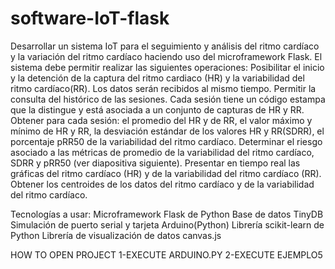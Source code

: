 # software-IoT-flask
Desarrollar un sistema IoT para el seguimiento y análisis del ritmo cardíaco y la variación del ritmo cardíaco haciendo uso del microframework Flask. El sistema debe permitir realizar las siguientes operaciones: 
Posibilitar el inicio y la detención de la captura del ritmo cardiaco (HR) y la variabilidad del ritmo cardíaco(RR).  Los datos serán recibidos al mismo tiempo. 
Permitir la consulta del histórico de las sesiones. Cada sesión tiene un código estampa que la distingue y está asociada a un conjunto de capturas de HR y RR.
Obtener para cada sesión: el promedio del HR y de RR, el valor máximo y mínimo de HR y RR,  la desviación estándar de los valores HR y RR(SDRR), el porcentaje pRR50 de la variabilidad del ritmo cardíaco. 
Determinar el riesgo asociado a las métricas de promedio de la variabilidad del ritmo cardíaco, SDRR y pRR50 (ver diapositiva siguiente).
Presentar en tiempo real las gráficas del ritmo cardíaco (HR) y de la variabilidad del ritmo cardíaco (RR).
Obtener los centroides de los datos del ritmo cardíaco y de la variabilidad del ritmo cardíaco. 

Tecnologías a usar: 
Microframework Flask de Python 
Base de datos TinyDB
Simulación de puerto serial y tarjeta Arduino(Python) 
Librería scikit-learn de Python
Librería de visualización de datos canvas.js

HOW TO OPEN PROJECT
1-EXECUTE ARDUINO.PY
2-EXECUTE EJEMPLO5

